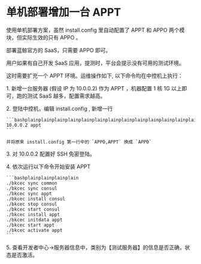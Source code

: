 # 单机部署增加一台 APPT

使用单机部署方案，虽然 install.config 里自动配置了 APPT 和 APPO 两个模块，但实际生效的只有 APPO 。

部署蓝鲸官方的 SaaS，只需要 APPO 即可。

用户如果有自己开发 SaaS 应用，提测时，平台会提示没有可用的测试环境。

这时需要扩充一个 APPT 环境。运维操作如下, 以下命令均在中控机上执行：

1\. 新增一台服务器 (假设 IP 为 10.0.0.2) 作为 APPT ，机器配置 1 核 1G 以上即可，跑的测试 SaaS 越多，配置需求越高。

2\. 登陆中控机，编辑 install.config , 新增一行

    ```bashplainplainplainplainplainplainplainplainplainplainplainplainplainplainplainplain
    10.0.0.2 appt
    ```

    并将原来 install.config 第一行中的 `APPO,APPT` 换成 `APPO`

3\. 对 10.0.0.2 配置好 SSH 免密登陆。

4\. 依次运行以下命令开始安装 APPT

    ```bashplainplainplainplain
    ./bkcec sync common
    ./bkcec sync consul
    ./bkcec sync appt
    ./bkcec install consul
    ./bkcec stop consul
    ./bkcec start consul
    ./bkcec install appt
    ./bkcec initdata appt
    ./bkcec start appt
    ./bkcec activate appt
    ```

5\. 查看开发者中心->服务器信息中，类别为【测试服务器】的信息是否正确，状态是否激活。
